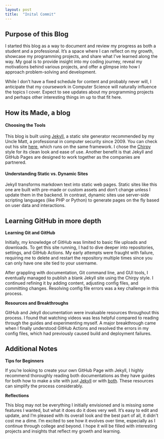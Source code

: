 ```yaml
---
layout: post
title:  "Inital Commit"
---
```


## Purpose of this Blog

I started this blog as a way to document and review my progress as both a student and a professional. It’s a space where I can reflect on my growth, showcase my programming projects, and share what I’ve learned along the way. My goal is to provide insight into my coding journey, reveal my motivations behind various projects, and offer a glimpse into how I approach problem-solving and development.

While I don’t have a fixed schedule for content and probably never will, I anticipate that my coursework in Computer Science will naturally influence the topics I cover. Expect to see updates about my programming projects and perhaps other interesting things im up to that fit here.

## How its Made, a blog

#### Choosing the Tools

This blog is built using [Jekyll](https://jekyllrb.com), a static site generator recommended by my Uncle Matt, a professional in computer security since 2009. You can check out his site [here](https://0x.c0ffee.me), which runs on the same framework. I chose the [Chirpy](https://github.com/cotes2020/jekyll-theme-chirpy/) style for its clean look and ease of use. Another benefit is that Jekyll and GitHub Pages are designed to work together as the companies are partnered.

#### Understanding Static vs. Dynamic Sites

Jekyll transforms markdown text into static web pages. Static sites like this one are built with pre-made or custom assets and don’t change unless I update them in the backend. In contrast, dynamic sites use server-side scripting languages (like PHP or Python) to generate pages on the fly based on user data and interactions.

## Learning GitHub in more depth

**Learning Git and GitHub**

Initially, my knowledge of GitHub was limited to basic file uploads and downloads. To get this site running, I had to dive deeper into repositories, settings, and GitHub Actions. My early attempts were fraught with failure, requiring me to delete and restart the repository multiple times since you can only have one site tied to your username.

After grappling with documentation, Git command line, and GUI tools, I eventually managed to publish a blank Jekyll site using the Chirpy style. I continued refining it by adding content, adjusting config files, and committing changes. Resolving config file errors was a key challenge in this process.

**Resources and Breakthroughs**

GitHub and Jekyll documentation were invaluable resources throughout this process. I found that watching videos was less helpful compared to reading through the guides and experimenting myself. A major breakthrough came when I finally understood GitHub Actions and resolved the errors in my config files, which had previously caused build and deployment failures.

## Additional Notes

**Tips for Beginners**

If you’re looking to create your own GitHub Page with Jekyll, I highly recommend thoroughly reading both documentations as they have guides for both how to make a site with just [Jekyll](https://jekyllrb.com/docs/) or with [both](https://docs.github.com/en/pages). These resources can simplify the process considerably.

**Reflections**

This blog may not be everything I initially envisioned and is missing some features I wanted, but what it does do it does very well. It’s easy to edit and update, and I’m pleased with its overall look and the best part of all, it didn't cost me a dime. I’m excited to see how it evolves over time, especially as I continue through college and beyond. I hope it will be filled with interesting projects and insights that reflect my growth and learning.
